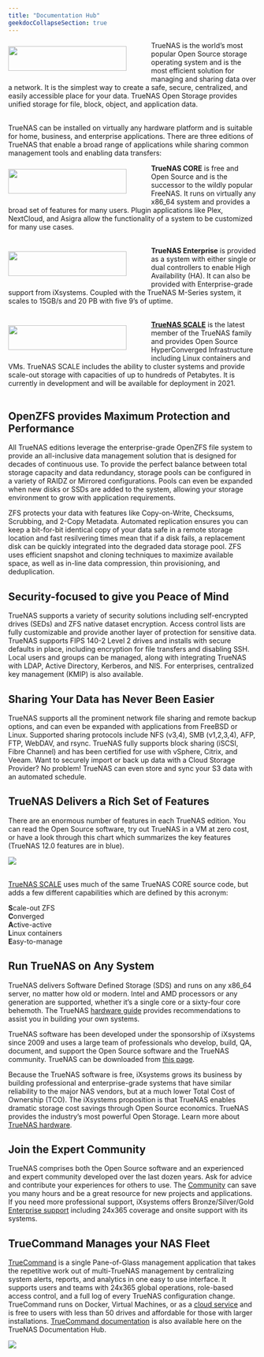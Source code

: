 ```yaml
---
title: "Documentation Hub"
geekdocCollapseSection: true
---
```


<img src="/images/tn-openstorage-logo.png" style="float:left;width:240px;height:50px;margin: 10px 50px 10px 0px;">

TrueNAS is the world’s most popular Open Source storage operating system and is the most efficient solution for managing and sharing data over a network.
It is the simplest way to create a safe, secure, centralized, and easily accessible place for your data.
TrueNAS Open Storage provides unified storage for file, block, object, and application data.
<br><br>

TrueNAS can be installed on virtually any hardware platform and is suitable for home, business, and enterprise applications.
There are three editions of TrueNAS that enable a broad range of applications while sharing common management tools and enabling data transfers:

<img src="/images/tn-core-logo.png" style="float:left;width:240px;height:50px;margin: 10px 50px 10px 0px;">

**TrueNAS CORE** is free and Open Source and is the successor to the wildly popular FreeNAS.
It runs on virtually any x86_64 system and provides a broad set of features for many users.
Plugin applications like Plex, NextCloud, and Asigra allow the functionality of a system to be customized for many use cases.
<br><br>

<img src="/images/tn-enterprise-logo.png" style="float:left;width:240px;height:50px;margin: 10px 50px 10px 0px;">

**TrueNAS Enterprise** is provided as a system with either single or dual controllers to enable High Availability (HA).
It can also be provided with Enterprise-grade support from iXsystems.
Coupled with the TrueNAS M-Series system, it scales to 15GB/s and 20 PB with five 9’s of uptime.
<br><br>

<img src="/images/tn-scale-logo.png" style="float:left;width:240px;height:50px;margin: 10px 50px 10px 0px;">

**[TrueNAS SCALE](/hub/scale/)** is the latest member of the TrueNAS family and provides Open Source HyperConverged Infrastructure including Linux containers and VMs.
TrueNAS SCALE includes the ability to cluster systems and provide scale-out storage with capacities of up to hundreds of Petabytes.
It is currently in development and will be available for deployment in 2021.
<br><br>

## OpenZFS provides Maximum Protection and Performance

All TrueNAS editions leverage the enterprise-grade OpenZFS file system to provide an all-inclusive data management solution that is designed for decades of continuous use.
To provide the perfect balance between total storage capacity and data redundancy, storage pools can be configured in a variety of RAIDZ or Mirrored configurations.
Pools can even be expanded when new disks or SSDs are added to the system, allowing your storage environment to grow with application requirements. 

ZFS protects your data with features like Copy-on-Write, Checksums, Scrubbing, and 2-Copy Metadata.
Automated replication ensures you can keep a bit-for-bit identical copy of your data safe in a remote storage location and fast resilvering times mean that if a disk fails, a replacement disk can be quickly integrated into the degraded data storage pool.
ZFS uses efficient snapshot and cloning techniques to maximize available space, as well as in-line data compression, thin provisioning, and deduplication.

## Security-focused to give you Peace of Mind

TrueNAS supports a variety of security solutions including self-encrypted drives (SEDs) and ZFS native dataset encryption.
Access control lists are fully customizable and provide another layer of protection for sensitive data.
TrueNAS supports FIPS 140-2 Level 2 drives and installs with secure defaults in place, including encryption for file transfers and disabling SSH.
Local users and groups can be managed, along with integrating TrueNAS with LDAP, Active Directory, Kerberos, and NIS.
For enterprises, centralized key management (KMIP) is also available.

## Sharing Your Data has Never Been Easier

TrueNAS supports all the prominent network file sharing and remote backup options, and can even be expanded with applications from FreeBSD or Linux.
Supported sharing protocols include NFS (v3,4), SMB (v1,2,3,4), AFP, FTP, WebDAV, and rsync.
TrueNAS fully supports block sharing (iSCSI, Fibre Channel) and has been certified for use with vSphere, Citrix, and Veeam.
Want to securely import or back up data with a Cloud Storage Provider?
No problem!
TrueNAS can even store and sync your S3 data with an automated schedule.

## TrueNAS Delivers a Rich Set of Features

There are an enormous number of features in each TrueNAS edition.
You can read the Open Source software, try out TrueNAS in a VM at zero cost, or have a look through this chart which summarizes the key features (TrueNAS 12.0 features are in blue).

<img src="/images/truenas-features.png">
<br><br>

[TrueNAS SCALE](/hub/scale/scaleintro/) uses much of the same TrueNAS CORE source code, but adds a few different capabilities which are defined by this acronym:

**S**cale-out ZFS<br>
**C**onverged<br>
**A**ctive-active<br>
**L**inux containers<br>
**E**asy-to-manage<br>

## Run TrueNAS on Any System

TrueNAS delivers Software Defined Storage (SDS) and runs on any x86_64 server, no matter how old or modern.
Intel and AMD processors or any generation are supported, whether it’s a single core or a sixty-four core behemoth.
The TrueNAS [hardware guide](/hub/intro/corehardwareguide/) provides recommendations to assist you in building your own systems.

TrueNAS software has been developed under the sponsorship of iXsystems since 2009 and uses a large team of professionals who develop, build, QA, document, and support the Open Source software and the TrueNAS community.
TrueNAS can be downloaded from [this page](https://www.truenas.com/download-tn-core/).

Because the TrueNAS software is free, iXsystems grows its business by building professional and enterprise-grade systems that have similar reliability to the major NAS vendors, but at a much lower Total Cost of Ownership (TCO).
The iXsystems proposition is that TrueNAS enables dramatic storage cost savings through Open Source economics.
TrueNAS provides the industry’s most powerful Open Storage.
Learn more about [TrueNAS hardware](/Hardware/).

## Join the Expert Community

TrueNAS comprises both the Open Source software and an experienced and expert community developed over the last dozen years.
Ask for advice and contribute your experiences for others to use.
The [Community](https://www.truenas.com/community/) can save you many hours and be a great resource for new projects and applications.
If you need more professional support, iXsystems offers Bronze/Silver/Gold [Enterprise support](https://support.ixsystems.com) including 24x365 coverage and onsite support with its systems.

## TrueCommand Manages your NAS Fleet

[TrueCommand](https://www.truenas.com/truecommand/) is a single Pane-of-Glass management application that takes the repetitive work out of multi-TrueNAS management by centralizing system alerts, reports, and analytics in one easy to use interface. It supports users and teams with 24x365 global operations, role-based access control, and a full log of every TrueNAS configuration change.
TrueCommand runs on Docker, Virtual Machines, or as a [cloud service](https://portal.ixsystems.com/portal/login/index.php#login) and is free to users with less than 50 drives and affordable for those with larger installations.
[TrueCommand documentation](/TrueCommand/) is also available here on the TrueNAS Documentation Hub.

<img src="/images/truecommand-overview.png">